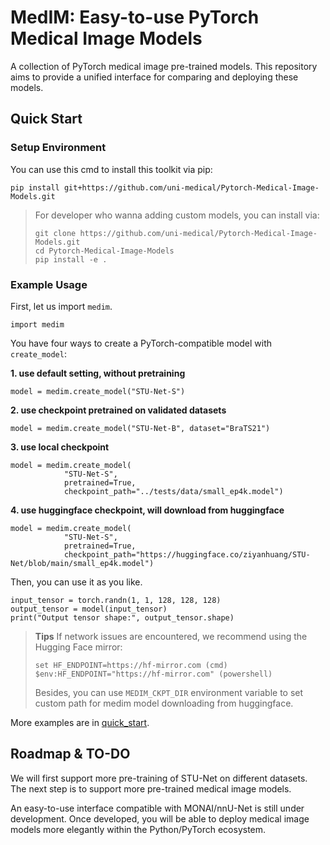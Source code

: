 # MedIM: Easy-to-use PyTorch Medical Image Models

A collection of PyTorch medical image pre-trained models. This repository aims to provide a unified interface for comparing and deploying these models.

## Quick Start
### Setup Environment
You can use this cmd to install this toolkit via pip:
```
pip install git+https://github.com/uni-medical/Pytorch-Medical-Image-Models.git
```
> For developer who wanna adding custom models, you can install via:
> ```
> git clone https://github.com/uni-medical/Pytorch-Medical-Image-Models.git
> cd Pytorch-Medical-Image-Models
> pip install -e .
> ```

### Example Usage
First, let us import `medim`.
```
import medim
```
You have four ways to create a PyTorch-compatible model with `create_model`:

**1. use default setting, without pretraining**
```
model = medim.create_model("STU-Net-S") 
```
**2. use checkpoint pretrained on validated datasets**
```
model = medim.create_model("STU-Net-B", dataset="BraTS21")
```
**3. use local checkpoint**
```
model = medim.create_model(
            "STU-Net-S",
            pretrained=True,
            checkpoint_path="../tests/data/small_ep4k.model") 
```
**4. use huggingface checkpoint, will download from huggingface**
```
model = medim.create_model(
            "STU-Net-S",
            pretrained=True,
            checkpoint_path="https://huggingface.co/ziyanhuang/STU-Net/blob/main/small_ep4k.model") 
```
Then, you can use it as you like.
```
input_tensor = torch.randn(1, 1, 128, 128, 128)
output_tensor = model(input_tensor)
print("Output tensor shape:", output_tensor.shape)
```

> **Tips**
> If network issues are encountered, we recommend using the Hugging Face mirror:
> ```
> set HF_ENDPOINT=https://hf-mirror.com (cmd)
> $env:HF_ENDPOINT="https://hf-mirror.com" (powershell)
> ```
> Besides, you can use `MEDIM_CKPT_DIR` environment variable to set custom path for medim model downloading from huggingface.


More examples are in [quick_start](https://github.com/uni-medical/Pytorch-Medical-Image-Models/blob/main/examples/quick_start.py).

## Roadmap & TO-DO

We will first support more pre-training of STU-Net on different datasets. The next step is to support more pre-trained medical image models.

An easy-to-use interface compatible with MONAI/nnU-Net is still under development. Once developed, you will be able to deploy medical image models more elegantly within the Python/PyTorch ecosystem.

